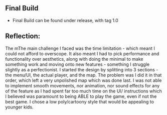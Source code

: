 

## Final Build

- Final Build can be found under release, with tag 1.0


## Reflection:

The mThe main challenge I faced was the time limitation - which meant I could not afford to overscope. It also meant I had to pick performance and functionality over aesthetics, along with doing the minimal to make something work and moving onto new features - something I struggle slightly as a perfectionist. I started the design by splitting into 3 sections - the menu/UI, the actual player, and the map. The problem was I did it in that order, which left a very unpolished map which was done last. I was not able to implement smooth movements, nor animation, nor sound effects for any of the feature as I had spent far too much time on the UI/ instructions which I believed was paramount to being ABLE to play the game, even if not the best game. I chose a low poly/cartoony style that would be appealing to younger kids. 